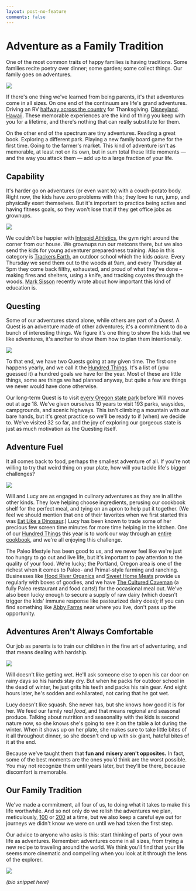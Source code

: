 ```yaml
---
layout: post-no-feature
comments: false
---
```


# Adventure as a Family Tradition

One of the most common traits of happy families is having traditions.
Some families recite poetry over dinner; some garden; some collect things.
Our family goes on adventures.

[![](images/whale.jpg)](images/whale.jpg)

If there's one thing we've learned from being parents, it's that adventures come in all sizes.
On one end of the continuum are life's grand adventures.
Driving an RV [halfway across the country](https://bandofcharacters.wordpress.com/2013/01/09/straubsgiving-part-1/) for Thanksgiving.
[Disneyland](https://bandofcharacters.wordpress.com/2013/09/21/disneyland/).
[Hawaii](https://bandofcharacters.wordpress.com/2013/09/21/hawaii/).
These memorable experiences are the kind of thing you keep with you for a lifetime, and there's nothing that can really substitute for them.

On the other end of the spectrum are tiny adventures.
Reading a great book.
Exploring a different park.
Playing a new family board game for the first time.
Going to the farmer's market.
This kind of adventure isn't as memorable, at least not on its own, but in sum total these little moments — and the way you attack them — add up to a large fraction of your life.

## Capability

It's harder go on adventures (or even want to) with a couch-potato body.
Right now, the kids have zero problems with this; they love to run, jump, and physically exert themselves.
But it's important to practice being active and having fitness goals, so they won't lose that if they get office jobs as grownups.

[![](images/gym.jpg)](images/gym.jpg)

We couldn't be happier with [Intrepid Athletics][intrepid], the gym right around the corner from our house.
We grownups run our metcons there, but we also send the kids for young adventurer preparedness training.
Also in this category is [Trackers Earth][trackers], an outdoor school which the kids *adore.*
Every Thursday we send them out to the woods at 9am, and every Thursday at 5pm they come back filthy, exhausted, and proud of what they've done – making fires and shelters, using a knife, and tracking coyotes through the woods.
[Mark Sisson][mda] recently wrote about how important this kind of education is.

## Questing

Some of our adventures stand alone, while others are part of a *Quest*.
A Quest is an adventure made of other adventures; it's a commitment to do a bunch of interesting things.
We figure it's one thing to show the kids that we like adventures, it's another to show them how to plan them intentionally.

[![](images/trail.jpg)](images/trail.jpg)

To that end, we have two Quests going at any given time.
The first one happens yearly, and we call it the [Hundred Things][100].
It's a list of (you guessed it) a hundred goals we have for the year.
Most of these are little things, some are things we had planned anyway, but quite a few are things we never would have done otherwise.

Our long-term Quest is to visit [every Oregon state park][parks] before Will moves out at age 18.
We've given ourselves 10 years to visit 193 parks, waysides, campgrounds, and scenic highways.
This isn't climbing a mountain with our bare hands, but it's great practice so we'll be ready to if (when) we decide to.
We've visited 32 so far, and the joy of exploring our gorgeous state is just as much motivation as the Questing itself.

## Adventure Fuel

It all comes back to food, perhaps the smallest adventure of all.
If you're not willing to try that weird thing on your plate, how will you tackle life's bigger challenges?

[![](images/kitchen.jpg)](images/kitchen.jpg)

Will and Lucy are as engaged in culinary adventures as they are in all the other kinds.
They love helping choose ingredients, perusing our cookbook shelf for the perfect meal, and tying on an apron to help put it together.
(We feel we should mention that one of their favorites when we first started this was [Eat Like a Dinosaur][elad].)
Lucy has been known to trade some of her precious few screen time minutes for more time helping in the kitchen.
One of our [Hundred Things][100] this year is to work our way through an [entire cookbook][zb], and we're all enjoying this challenge.

The Paleo lifestyle has been good to us, and we never feel like we're just too hungry to go out and live life, but it's important to pay attention to the quality of your food.
We're lucky; the Portland, Oregon area is one of the richest when it comes to Paleo- and Primal-style farming and ranching.
Businesses like [Hood River Organics][hro] and [Sweet Home Meats][shm] provide us regularly with boxes of goodies, and we have [The Cultured Caveman][cave] (a fully Paleo restaurant and food carts!) for the occasional meal out.
We've also been lucky enough to secure a supply of raw dairy (which doesn't trigger the kids' immune response like pasteurized dairy does); if you can find something like [Abby Farms][abby] near where you live, don't pass up the opportunity.

## Adventures Aren't Always Comfortable

Our job as parents is to train our children in the fine art of adventuring, and that means dealing with hardship.

[![](images/beach.jpg)](images/beach.jpg)

Will doesn't like getting wet.
He'll ask someone else to open his car door on rainy days so his hands stay dry.
But when he packs for outdoor school in the dead of winter, he just grits his teeth and packs his rain gear.
And eight hours later, he's sodden and exhilarated, not caring that he got wet.

Lucy doesn't like squash.
She never has, but she knows how good it is for her.
We feed our family *real food*, and that means regional and seasonal produce.
Talking about nutrition and seasonality with the kids is second nature now, so she knows she's going to see it on the table a lot during the winter.
When it shows up on her plate, she makes sure to take little bites of it all throughout dinner, so she doesn't end up with six giant, hateful bites of it at the end.

Because we've taught them that **fun and misery aren't opposites.**
In fact, some of the best moments are the ones you'd think are the worst possible.
You may not recognize them until years later, but they'll be there, because discomfort is memorable.

## Our Family Tradition

We've made a commitment, all four of us, to doing what it takes to make this life worthwhile.
And so not only do we relish the adventures we plan, meticulously,  [100][100] or [200][parks] at a time, but we also keep a careful eye out for journeys we didn't know we were on until we had taken the first step.

Our advice to anyone who asks is this: start thinking of parts of your own life as adventures.
Remember: adventures come in all sizes, from trying a new recipe to traveling around the world.
We think you'll find that your life seems more cinematic and compelling when you look at it through the lens of the explorer.

[![](images/bricks.jpg)](images/bricks.jpg)

*(bio snippet here)*


[trackers]: http://trackerspdx.com/
[intrepid]: http://www.intrepidpdx.com/
[hro]: http://hoodriverorganic.csaware.com/
[shm]: http://www.sweethomefarms.com/
[cave]: http://culturedcavemanpdx.com/
[abby]: https://www.facebook.com/abbeyfarmstead
[100]: http://100.straub.cc/
[parks]: https://bandofcharacters.wordpress.com/2014/01/13/oregon-state-park-challenge/
[zb]: http://zenbellycatering.com/zenbelly-cookbook/
[elad]: http://paleoparents.com/eat-like-a-dinosaur/
[mda]: http://www.marksdailyapple.com/are-we-thwarting-childrens-instinct-to-explore/#axzz3UqmreXYR
